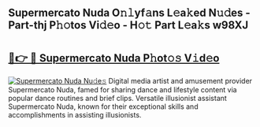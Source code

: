 ## Supermercato Nuda O𝚗𝚕yf𝚊ns L𝚎a𝚔ed N𝚞𝚍es - Part-thj P𝚑𝚘tos Vi𝚍𝚎o - H𝚘𝚝 Part L𝚎a𝚔s w98XJ

# <h2><a href="http://kf1q6h1.oniu.top/?m=Supermercato+Nuda">🔗👉 🔴 Supermercato Nuda P𝚑ot𝚘𝚜 V𝚒d𝚎o</a></h2>

[![Supermercato Nuda Nu𝚍e𝚜](https://i.imgur.com/0qMVB7G.gif)](http://kf1q6h1.oniu.top/?m=Supermercato+Nuda)
Digital media artist and amusement provider Supermercato Nuda, famed for sharing dance and lifestyle content via popular dance routines and brief clips. Versatile illusionist assistant Supermercato Nuda, known for their exceptional skills and accomplishments in assisting illusionists.  
